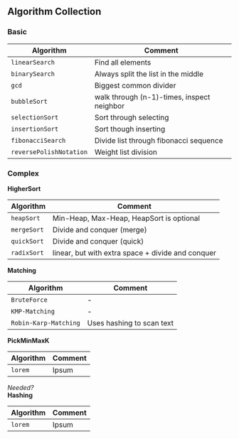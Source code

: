 ## Algorithm Collection

### Basic
| Algorithm               | Comment                                    |
|-------------------------|--------------------------------------------|
| `linearSearch`          | Find all elements                          |
| `binarySearch`          | Always split the list in the middle        |
| `gcd`                   | Biggest common divider                     |
| `bubbleSort`            | walk through (n-1)-times, inspect neighbor |
| `selectionSort`         | Sort through selecting                     |
| `insertionSort`         | Sort though inserting                      |
| `fibonacciSearch`       | Divide list through fibonacci sequence     |
| `reversePolishNotation` | Weight list division                       |

### Complex
**HigherSort**

| Algorithm   | Comment                                           |
|-------------|---------------------------------------------------|
| `heapSort`  | Min-Heap, Max-Heap, HeapSort is optional          |
| `mergeSort` | Divide and conquer (merge)                        |
| `quickSort` | Divide and conquer (quick)                        |
| `radixSort` | linear, but with extra space + divide and conquer |

**Matching**

| Algorithm             | Comment                   |
|-----------------------|---------------------------|
| `BruteForce`          | -                         |
| `KMP-Matching`        | -                         |
| `Robin-Karp-Matching` | Uses hashing to scan text |

**PickMinMaxK**

| Algorithm         | Comment                     |
|-------------------|-----------------------------|
| `lorem`           | Ipsum                       |

_Needed?_ \
**Hashing**

| Algorithm         | Comment                     |
|-------------------|-----------------------------|
| `lorem`           | Ipsum                       |